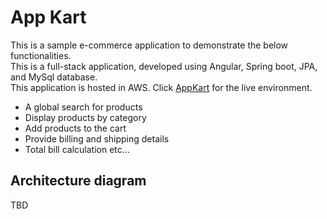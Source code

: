 # App Kart
This is a sample e-commerce application to demonstrate the below functionalities.
<br/>
This is a full-stack application, developed using Angular, Spring boot, JPA, and MySql database.
<br/>
This application is hosted in AWS. Click [AppKart](http://shrikart.s3-website.ap-south-1.amazonaws.com) for the live environment.
-	A global search for products
-	Display products by category
-	Add products to the cart
-	Provide billing and shipping details
-	Total bill calculation etc…
## Architecture diagram
TBD


